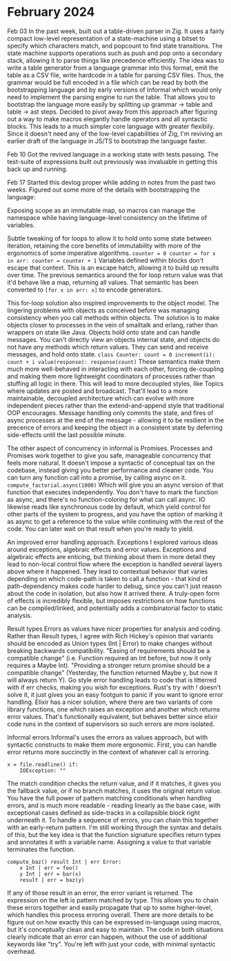 # February 2024

Feb 03
In the past week, built out a table-driven parser in Zig. It uses a fairly compact low-level representation of a state-machine using a bitset to specify which characters match, and popcount to find state transitions. The state machine supports operations such as push and pop onto a secondary stack, allowing it to parse things like precedence efficiently. 
The idea was to write a table generator from a language grammar into this format, emit the table as a CSV file, write hardcode in a table for parsing CSV files. Thus, the grammar would be full encoded in a file which can be read by both the bootstrapping language and by early versions of Informal which would only need to implement the parsing engine to run the table. That allows you to bootstrap the language more easily by splitting up grammar -> table and table -> ast steps.
Decided to pivot away from this approach after figuring out a way to make macros elegantly handle operators and all syntactic blocks. This leads to a much simpler core language with greater flexibily. Since it doesn't need any of the low-level capabilities of Zig, I'm reviving an earlier draft of the language in JS/TS to bootstrap the language faster.

Feb 10
Got the revived language in a working state with tests passing. The test-suite of expressions built out previously was invaluable in getting this back up and running. 

Feb 17
Started this devlog proper while adding in notes from the past two weeks. Figured out some more of the details with bootstrapping the language:
    
Exposing scope as an immutable map, so macros can manage the namespace while having language-level consistency on the lifetime of variables.

Subtle tweaking of for loops to allow it to hold onto some state between iteration, retaining the core benefits of immutability with more of the ergonomics of some imperative algorithms.
    ```
    counter = 0
    counter = for x in arr:
        counter = counter + 1
    ```
Variables defined within blocks don't escape that context. This is an escape hatch, allowing it to build up results over time. The previous semantics around the for loop return value was that it'd behave like a map, returning all values. That semantic has been converted to `[for x in arr: x]` to encode generators.

This for-loop solution also inspired improvements to the object model. The lingering problems with objects as conceived before was managing consistency when you call methods within objects. The solution is to make objects closer to processes in the vein of smalltalk and erlang, rather than wrappers on state like Java. Objects hold onto state and can handle messages. You can't directly view an objects internal state, and objects do not have any methods which return values. They can send and receive messages, and hold onto state. 
    ```
    class Counter:
        count = 0
        increment(i): count + i
        value(response): response(count)
    ```
These semantics make them much more well-behaved in interacting with each other, forcing de-coupling and making them more lightweight coordinators of processes rather than stuffing all logic in there. This will lead to more decoupled styles, like Topics where updates are posted and broadcast. That'll lead to a more maintainable, decoupled architecture which can evolve with more independent pieces rather than the extend-and-append style that traditional OOP encourages. Message handling only commits the state, and fires of async processes at the end of the message - allowing it to be resilient in the precence of errors and keeping the object in a consistent state by deferring side-effects until the last possible minute.

The other aspect of concurrency in informal is Promises. Processes and Promises work together to give you safe, manageable concurrency that feels more natural. It doesn't impose a syntactic of conceptual tax on the codebase, instead giving you better performance and cleaner code.
You can turn any function call into a promise, by calling async on it. 
    ```
    compute_factorial.async(1000)
    ```
Which will give you an async version of that function that executes independently. You don't have to mark the function as async, and there's no function-coloring for what can call async. IO likewise reads like synchronous code by default, which yield control for other parts of the system to progress, and you have the option of marking it as async to get a reference to the value while continuing with the rest of the code. You can later wait on that result when you're ready to yield.

An improved error handling approach.
Exceptions
I explored various ideas around exceptions, algebraic effects and error values. Exceptions and algebraic effects are enticing, but thinking about them in more detail they lead to non-local control flow where the exception is handled several layers above where it happened. They lead to contextual behavior that varies depending on which code-path is taken to call a function - that kind of path-dependency makes code harder to debug, since you can't just reason about the code in isolation, but also how it arrived there. A truly-open form of effects is incredibly flexible, but imposes restrictions on how functions can be compiled/linked, and potentially adds a combinatorial factor to static analysis. 

Result types
Errors as values have nicer properties for analysis and coding. Rather than Result types, I agree with Rich Hickey's opinion that variants should be encoded as Union types (Int | Error) to make changes without breaking backwards compatibility. "Easing of requirements should be a compatible change" (i.e. Function required an Int before, but now it only requires a Maybe Int). "Providing a stronger return promise should be a compatible change" (Yesterday, the function returned Maybe y, but now it will always return Y). Go style error handling leads to code that is litterred with if err checks, making you wish for exceptions. Rust's try with ! doesn't solve it, it just gives you an easy footgun to panic if you want to ignore error handling. Elixir has a nicer solution, where there are two variants of core library functions, one which raises an exception and another which returns error values. That's functionally equivalent, but behaves better since elixir code runs in the context of supervisors so such errors are more isolated.

Informal errors
Informal's uses the errors as values approach, but with syntactic constructs to make them more ergonomic. 
First, you can handle error returns more succinctly in the context of whatever call is erroring. 
```
x = file.readline() if:
    IOException: ""
```
The match condition checks the return value, and if it matches, it gives you the fallback value, or if no branch matches, it uses the original return value. You have the full power of pattern matching conditionals when handling errors, and is much more readable - reading linearly as the base case, with exceptional cases defined as side-tracks in a collapsible block right underneath it. 
To handle a sequence of errors, you can chain this together with an early-return pattern. I'm still working through the syntax and details of this, but the key idea is that the function signature specifies return types and annotates it with a variable name. Assigning a value to that variable terminates the function. 
```
compute_baz() result Int | err Error:
    x Int | err = foo() 
    y Int | err = bar(x)
    result | err = baz(y)
```
If any of those result in an error, the error variant is returned. The expression on the left is pattern matched by type. This allows you to chain these errors together and easily propagate that up to some higher-level, which handles this process erroring overall. There are more details to be figure out on how exactly this can be expressed in-language using macros, but it's conceptually clean and easy to maintain. The code in both situations clearly indicate that an error can happen, without the use of additional keywords like "try". You're left with just your code, with minimal syntactic overhead.




